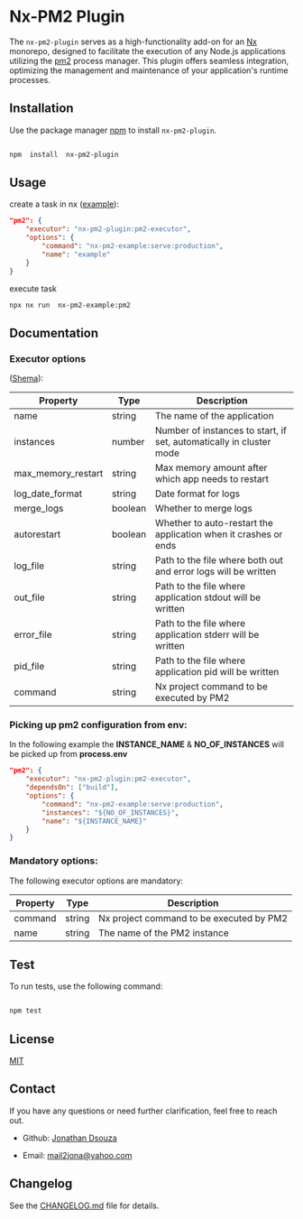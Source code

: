 
#  Nx-PM2 Plugin

The `nx-pm2-plugin` serves as a high-functionality add-on for an [Nx](https://nx.dev/) monorepo, designed to facilitate the execution of any Node.js applications utilizing the [pm2](https://pm2.io/) process manager. This plugin offers seamless integration, optimizing the management and maintenance of your application's runtime processes.


##  Installation

Use the package manager [npm](https://www.npmjs.com) to install `nx-pm2-plugin`.


```bash

npm  install  nx-pm2-plugin

```

##  Usage

create a task in nx ([example](https://github.com/jonathandsouza/nx-pm2/blob/main/packages/nx-pm2-example/project.json)):

```json
"pm2": {
	"executor": "nx-pm2-plugin:pm2-executor",
	"options": {
		"command": "nx-pm2-example:serve:production",
		"name": "example"
	}
}
```

execute  task

```bash
npx nx run  nx-pm2-example:pm2

```

##  Documentation

### Executor options

([Shema](https://github.com/jonathandsouza/nx-pm2/blob/main/packages/nx-pm2-plugin/src/executors/pm2-executor/schema.d.ts)): 

| Property | Type | Description |
| --- | --- | --- |
| name | string | The name of the application |
| instances | number | Number of instances to start, if set, automatically in cluster mode |
| max_memory_restart | string | Max memory amount after which app needs to restart |
| log_date_format | string | Date format for logs |
| merge_logs | boolean | Whether to merge logs |
| autorestart | boolean | Whether to auto-restart the application when it crashes or ends |
| log_file | string | Path to the file where both out and error logs will be written |
| out_file | string | Path to the file where application stdout will be written |
| error_file | string | Path to the file where application stderr will be written |
| pid_file | string | Path to the file where application pid will be written |
| command | string |  Nx project command to be executed by PM2 |


### Picking up pm2 configuration from env:

In the following example the **INSTANCE_NAME** & **NO_OF_INSTANCES** will be picked up from **process.env**

```json
"pm2": {
	"executor": "nx-pm2-plugin:pm2-executor",
	"dependsOn": ["build"],
	"options": {
		"command": "nx-pm2-example:serve:production",
		"instances": "${NO_OF_INSTANCES}",
		"name": "${INSTANCE_NAME}"
	}
}

```
### Mandatory options:

The following executor options are mandatory:

| Property | Type | Description |
| --- | --- | --- |
| command | string |  Nx project command to be executed by PM2 |
| name | string | The name of the PM2 instance |


##  Test

To run tests, use the following command:

```bash

npm test

```
  

##  License

[MIT](https://choosealicense.com/licenses/mit/)

##  Contact

If you have any questions or need further clarification, feel free to reach out.

  

-  Github: [Jonathan Dsouza](https://github.com/jonathandsouza)

-  Email: mail2jona@yahoo.com

  

##  Changelog
See the [CHANGELOG.md](CHANGELOG.md) file for details.
